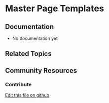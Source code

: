 # Master Page Templates

## Documentation

* No documentation yet

## Related Topics


## Community Resources


### Contribute

[Edit this file on github](https://github.com/olafk/controlpanel-documentation-docs/blob/master/md/72en/com_liferay_layout_page_template_admin_web_portlet_LayoutPageTemplatesPortlet/master-layouts.md)
